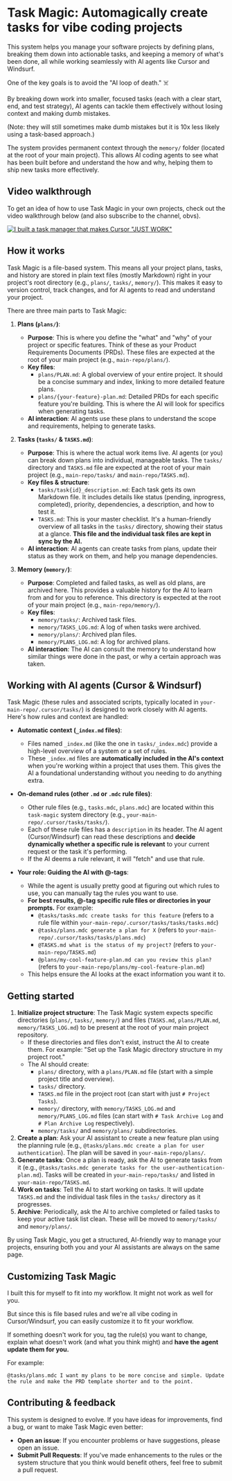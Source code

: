 # Task Magic: Automagically create tasks for vibe coding projects

This system helps you manage your software projects by defining plans, breaking them down into actionable tasks, and keeping a memory of what's been done, all while working seamlessly with AI agents like Cursor and Windsurf.

One of the key goals is to avoid the "AI loop of death." ☠️

By breaking down work into smaller, focused tasks (each with a clear start, end, and test strategy), AI agents can tackle them effectively without losing context and making dumb mistakes.

(Note: they will still sometimes make dumb mistakes but it is 10x less likely using a task-based approach.)

The system provides permanent context through the `memory/` folder (located at the root of your main project). This allows AI coding agents to see what has been built before and understand the how and why, helping them to ship new tasks more effectively.

## Video walkthrough

To get an idea of how to use Task Magic in your own projects, check out the video walkthrough below (and also subscribe to the channel, obvs).

[![I built a task manager that makes Cursor "JUST WORK"](https://img.youtube.com/vi/XBu8KeWuQbM/0.jpg)](https://www.youtube.com/watch?v=XBu8KeWuQbM)

## How it works

Task Magic is a file-based system. This means all your project plans, tasks, and history are stored in plain text files (mostly Markdown) right in your project's root directory (e.g., `plans/`, `tasks/`, `memory/`). This makes it easy to version control, track changes, and for AI agents to read and understand your project.

There are three main parts to Task Magic:

1.  **Plans (`plans/`)**:
    *   **Purpose**: This is where you define the "what" and "why" of your project or specific features. Think of these as your Product Requirements Documents (PRDs). These files are expected at the root of your main project (e.g., `main-repo/plans/`).
    *   **Key files**:
        *   `plans/PLAN.md`: A global overview of your entire project. It should be a concise summary and index, linking to more detailed feature plans.
        *   `plans/{your-feature}-plan.md`: Detailed PRDs for each specific feature you're building. This is where the AI will look for specifics when generating tasks.
    *   **AI interaction**: AI agents use these plans to understand the scope and requirements, helping to generate tasks.

2.  **Tasks (`tasks/` & `TASKS.md`)**:
    *   **Purpose**: This is where the actual work items live. AI agents (or you) can break down plans into individual, manageable tasks. The `tasks/` directory and `TASKS.md` file are expected at the root of your main project (e.g., `main-repo/tasks/` and `main-repo/TASKS.md`).
    *   **Key files & structure**:
        *   `tasks/task{id}_description.md`: Each task gets its own Markdown file. It includes details like status (pending, inprogress, completed), priority, dependencies, a description, and how to test it.
        *   `TASKS.md`: This is your master checklist. It's a human-friendly overview of all tasks in the `tasks/` directory, showing their status at a glance. **This file and the individual task files are kept in sync by the AI.**
    *   **AI interaction**: AI agents can create tasks from plans, update their status as they work on them, and help you manage dependencies.

3.  **Memory (`memory/`)**:
    *   **Purpose**: Completed and failed tasks, as well as old plans, are archived here. This provides a valuable history for the AI to learn from and for you to reference. This directory is expected at the root of your main project (e.g., `main-repo/memory/`).
    *   **Key files**:
        *   `memory/tasks/`: Archived task files.
        *   `memory/TASKS_LOG.md`: A log of when tasks were archived.
        *   `memory/plans/`: Archived plan files.
        *   `memory/PLANS_LOG.md`: A log for archived plans.
    *   **AI interaction**: The AI can consult the memory to understand how similar things were done in the past, or why a certain approach was taken.

## Working with AI agents (Cursor & Windsurf)

Task Magic (these rules and associated scripts, typically located in `your-main-repo/.cursor/tasks/`) is designed to work closely with AI agents. Here's how rules and context are handled:

*   **Automatic context (`_index.md` files)**:
    *   Files named `_index.md` (like the one in `tasks/_index.mdc`) provide a high-level overview of a system or a set of rules.
    *   These `_index.md` files are **automatically included in the AI's context** when you're working within a project that uses them. This gives the AI a foundational understanding without you needing to do anything extra.

*   **On-demand rules (other `.md` or `.mdc` rule files)**:
    *   Other rule files (e.g., `tasks.mdc`, `plans.mdc`) are located within this `task-magic` system directory (e.g., `your-main-repo/.cursor/tasks/tasks/`).
    *   Each of these rule files has a `description` in its header. The AI agent (Cursor/Windsurf) can read these descriptions and **decide dynamically whether a specific rule is relevant** to your current request or the task it's performing.
    *   If the AI deems a rule relevant, it will "fetch" and use that rule.

*   **Your role: Guiding the AI with @-tags**:
    *   While the agent is usually pretty good at figuring out which rules to use, you can manually tag the rules you want to use.
    *   **For best results, @-tag specific rule files or directories in your prompts.** For example:
        *   `@tasks/tasks.mdc create tasks for this feature` (refers to a rule file within `your-main-repo/.cursor/tasks/tasks/tasks.mdc`)
        *   `@tasks/plans.mdc generate a plan for X` (refers to `your-main-repo/.cursor/tasks/tasks/plans.mdc`)
        *   `@TASKS.md what is the status of my project?` (refers to `your-main-repo/TASKS.md`)
        *   `@plans/my-cool-feature-plan.md can you review this plan?` (refers to `your-main-repo/plans/my-cool-feature-plan.md`)
    *   This helps ensure the AI looks at the exact information you want it to.

## Getting started

1.  **Initialize project structure**: The Task Magic system expects specific directories (`plans/`, `tasks/`, `memory/`) and files (`TASKS.md`, `plans/PLAN.md`, `memory/TASKS_LOG.md`) to be present at the root of your main project repository.
    *   If these directories and files don't exist, instruct the AI to create them. For example: "Set up the Task Magic directory structure in my project root."
    *   The AI should create:
        *   `plans/` directory, with a `plans/PLAN.md` file (start with a simple project title and overview).
        *   `tasks/` directory.
        *   `TASKS.md` file in the project root (can start with just `# Project Tasks`).
        *   `memory/` directory, with `memory/TASKS_LOG.md` and `memory/PLANS_LOG.md` files (can start with `# Task Archive Log` and `# Plan Archive Log` respectively).
        *   `memory/tasks/` and `memory/plans/` subdirectories.
2.  **Create a plan**: Ask your AI assistant to create a new feature plan using the planning rule (e.g., `@tasks/plans.mdc create a plan for user authentication`). The plan will be saved in `your-main-repo/plans/`.
3.  **Generate tasks**: Once a plan is ready, ask the AI to generate tasks from it (e.g., `@tasks/tasks.mdc generate tasks for the user-authentication-plan.md`). Tasks will be created in `your-main-repo/tasks/` and listed in `your-main-repo/TASKS.md`.
4.  **Work on tasks**: Tell the AI to start working on tasks. It will update `TASKS.md` and the individual task files in the `tasks/` directory as it progresses.
5.  **Archive**: Periodically, ask the AI to archive completed or failed tasks to keep your active task list clean. These will be moved to `memory/tasks/` and `memory/plans/`.

By using Task Magic, you get a structured, AI-friendly way to manage your projects, ensuring both you and your AI assistants are always on the same page.

## Customizing Task Magic

I built this for myself to fit into my workflow. It might not work as well for you.

But since this is file based rules and we're all vibe coding in Cursor/Windsurf, you can easily customize it to fit your workflow.

If something doesn't work for you, tag the rule(s) you want to change, explain what doesn't work (and what you think might) and **have the agent update them for you.**

For example:

```
@tasks/plans.mdc I want my plans to be more concise and simple. Update the rule and make the PRD template shorter and to the point.
```

## Contributing & feedback

This system is designed to evolve. If you have ideas for improvements, find a bug, or want to make Task Magic even better:

*   **Open an issue**: If you encounter problems or have suggestions, please open an issue.
*   **Submit Pull Requests**: If you've made enhancements to the rules or the system structure that you think would benefit others, feel free to submit a pull request.